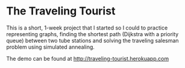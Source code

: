 # The Traveling Tourist

This is a short, 1-week project that I started so I could to practice representing graphs, 
finding the shortest path (Dijkstra with a priority queue) between two tube stations
and solving the traveling salesman problem using simulated annealing.

The demo can be found at http://traveling-tourist.herokuapp.com
